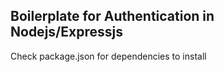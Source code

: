 ## Boilerplate for Authentication in Nodejs/Expressjs

Check package.json for dependencies to install